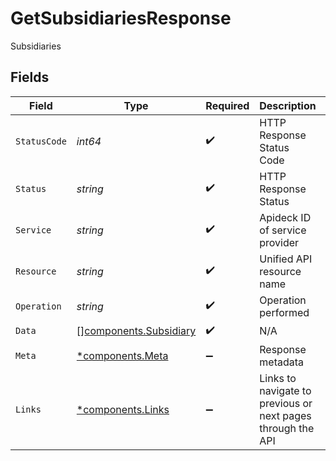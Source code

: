 # GetSubsidiariesResponse

Subsidiaries


## Fields

| Field                                                            | Type                                                             | Required                                                         | Description                                                      | Example                                                          |
| ---------------------------------------------------------------- | ---------------------------------------------------------------- | ---------------------------------------------------------------- | ---------------------------------------------------------------- | ---------------------------------------------------------------- |
| `StatusCode`                                                     | *int64*                                                          | :heavy_check_mark:                                               | HTTP Response Status Code                                        | 200                                                              |
| `Status`                                                         | *string*                                                         | :heavy_check_mark:                                               | HTTP Response Status                                             | OK                                                               |
| `Service`                                                        | *string*                                                         | :heavy_check_mark:                                               | Apideck ID of service provider                                   | xero                                                             |
| `Resource`                                                       | *string*                                                         | :heavy_check_mark:                                               | Unified API resource name                                        | subsidiaries                                                     |
| `Operation`                                                      | *string*                                                         | :heavy_check_mark:                                               | Operation performed                                              | all                                                              |
| `Data`                                                           | [][components.Subsidiary](../../models/components/subsidiary.md) | :heavy_check_mark:                                               | N/A                                                              |                                                                  |
| `Meta`                                                           | [*components.Meta](../../models/components/meta.md)              | :heavy_minus_sign:                                               | Response metadata                                                |                                                                  |
| `Links`                                                          | [*components.Links](../../models/components/links.md)            | :heavy_minus_sign:                                               | Links to navigate to previous or next pages through the API      |                                                                  |